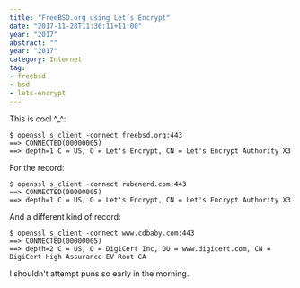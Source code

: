 ```yaml
---
title: "FreeBSD.org using Let’s Encrypt"
date: "2017-11-28T11:36:11+11:00"
year: "2017"
abstract: ""
year: "2017"
category: Internet
tag:
- freebsd
- bsd
- lets-encrypt
---
```

This is cool ^_^:

    $ openssl s_client -connect freebsd.org:443
    ==> CONNECTED(00000005)
    ==> depth=1 C = US, O = Let's Encrypt, CN = Let's Encrypt Authority X3

For the record:

    $ openssl s_client -connect rubenerd.com:443
    ==> CONNECTED(00000005)
    ==> depth=1 C = US, O = Let's Encrypt, CN = Let's Encrypt Authority X3 

And a different kind of record:

    $ openssl s_client -connect www.cdbaby.com:443
    ==> CONNECTED(00000005)
    ==> depth=2 C = US, O = DigiCert Inc, OU = www.digicert.com, CN = DigiCert High Assurance EV Root CA

I shouldn't attempt puns so early in the morning.
